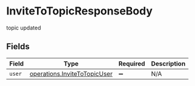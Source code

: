 # InviteToTopicResponseBody

topic updated


## Fields

| Field                                                                               | Type                                                                                | Required                                                                            | Description                                                                         |
| ----------------------------------------------------------------------------------- | ----------------------------------------------------------------------------------- | ----------------------------------------------------------------------------------- | ----------------------------------------------------------------------------------- |
| `user`                                                                              | [operations.InviteToTopicUser](../../../sdk/models/operations/invitetotopicuser.md) | :heavy_minus_sign:                                                                  | N/A                                                                                 |